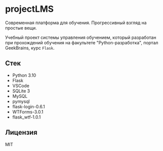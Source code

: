 # projectLMS

Современная платформа для обучения. Прогрессивный взгляд на простые вещи.

Учебный проект системы управления обучением, который разработан при прохождений обучения на факультете "Python-разработка", портал GeekBrains, курс `Flask`.

## Стек

- Python 3.10
- Flask
- VSCode
- SQLite 3
- MySQL
- pymysql
- flask-login-0.6.1
- WTForms-3.0.1 
- flask_wtf-1.0.1

## Лицензия

MIT
